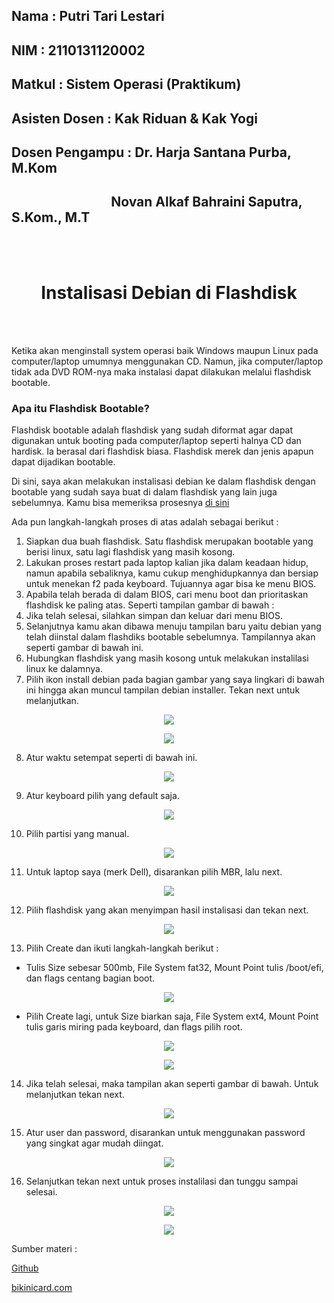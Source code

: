 ## Nama           : Putri Tari Lestari
## NIM            : 2110131120002
## Matkul         : Sistem Operasi (Praktikum)
## Asisten Dosen  : Kak Riduan & Kak Yogi
## Dosen Pengampu : Dr. Harja Santana Purba, M.Kom
<h2>&nbsp &nbsp &nbsp &nbsp &nbsp &nbsp &nbsp &nbsp &nbsp &nbsp &nbsp &nbsp &nbsp &nbsp &nbsp &nbsp Novan Alkaf Bahraini Saputra, S.Kom., M.T</h2>

<br>
<br>
<h1 align=center>Instalisasi Debian di Flashdisk</h1>
<br>
<br>

Ketika akan menginstall system operasi baik Windows maupun Linux pada computer/laptop umumnya menggunakan CD. Namun, jika computer/laptop tidak ada DVD ROM-nya maka instalasi dapat dilakukan melalui flashdisk bootable.

### Apa itu Flashdisk Bootable?

Flashdisk bootable adalah flashdisk yang sudah diformat agar dapat digunakan untuk booting pada computer/laptop seperti halnya CD dan hardisk. Ia berasal dari flashdisk biasa. Flashdisk merek dan jenis apapun dapat dijadikan bootable.

Di sini, saya akan melakukan instalisasi debian ke dalam flashdisk dengan bootable yang sudah saya buat di dalam flashdisk yang lain juga sebelumnya. Kamu bisa memeriksa prosesnya <a href="https://github.com/putritta06/my_repository/blob/master/SISTEM_OPERASI/Tugas%20Praktikum2_Instalisasi%20Bootable%20Debian_Putri%20Tari%20Lestari_2110131120002.md"> di sini </a>

Ada pun langkah-langkah proses di atas adalah sebagai berikut :

 1. Siapkan dua buah flashdisk. Satu flashdisk merupakan bootable yang berisi linux, satu lagi flashdisk yang masih kosong.
 2. Lakukan proses restart pada laptop kalian jika dalam keadaan hidup, namun apabila sebaliknya, kamu cukup menghidupkannya dan bersiap untuk menekan f2 pada keyboard. Tujuannya agar bisa ke menu BIOS.
 3. Apabila telah berada di dalam BIOS, cari menu boot dan prioritaskan flashdisk ke paling atas. Seperti tampilan gambar di bawah :
 4. Jika telah selesai, silahkan simpan dan keluar dari menu BIOS.
 5. Selanjutnya kamu akan dibawa menuju tampilan baru yaitu debian yang telah diinstal dalam flashdiks bootable sebelumnya. Tampilannya akan seperti gambar di bawah ini.
 6. Hubungkan flashdisk yang masih kosong untuk melakukan instalilasi linux ke dalamnya.
 7. Pilih ikon install debian pada bagian gambar yang saya lingkari di bawah ini hingga akan muncul tampilan debian installer. Tekan next untuk melanjutkan.

 <p align=center><img src="gambar/gambar50.jpg">

 <p align=center><img src="gambar/gambar61.png">

 8. Atur waktu setempat seperti di bawah ini.

<p align=center><img src="gambar/gambar53.jpg">

 9. Atur keyboard pilih yang default saja.

<p align=center><img src="gambar/gambar51.png">

 10. Pilih partisi yang manual.

<p align=center><img src="gambar/gambar48.jpg">

 11. Untuk laptop saya (merk Dell), disarankan pilih MBR, lalu next.

<p align=center><img src="gambar/gambar56.jpg">

 12. Pilih flashdisk yang akan menyimpan hasil instalisasi dan tekan next.

<p align=center><img src="gambar/gambar57.png">

 13. Pilih Create dan ikuti langkah-langkah berikut :

 - Tulis Size sebesar 500mb, File System fat32, Mount Point tulis /boot/efi, dan flags centang bagian boot.

<p align=center><img src="gambar/gambar54.png">

 - Pilih Create lagi, untuk Size biarkan saja, File System ext4, Mount Point tulis garis miring pada keyboard, dan flags pilih root.

<p align=center><img src="gambar/gambar55.png">

<p align=center><img src="gambar/gambar52.jpg">

 14. Jika telah selesai, maka tampilan akan seperti gambar di bawah. Untuk melanjutkan tekan next.

 <p align=center><img src="gambar/gambar56.jpg">

 15. Atur user dan password, disarankan untuk menggunakan password yang singkat agar mudah diingat.

 <p align=center><img src="gambar/gambar58.jpg">

 16. Selanjutkan tekan next untuk proses instalilasi dan tunggu sampai selesai.

 <p align=center><img src="gambar/gambar59.jpg">

 <p align=center><img src="gambar/gambar60.jpg">

 Sumber materi :

 <a href ="https://github.com/khairulfuad09/instalasi-linux"> Github </a>

<a href="https://bikinidcard.com/flashdisk-bootable/">bikinicard.com</a>



